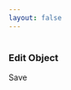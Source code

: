 ```yaml
---
layout: false
---
```


<script setup>
  import pButton from '../components/button/Button.vue'
  import pPdfViewer from '../components/pdf-viewer/PdfViewer.vue'
  import pPdfObject from '../components/pdf-object/PdfObject.vue'
  import pPdfObjectAddon from '../components/pdf-object/PdfObjectAddon.vue'
  import pDropzone from '../components/dropzone/Dropzone.vue'
  import pCheckbox from '../components/checkbox/Checkbox.vue'
  import pSheet from '../components/sheet/Sheet.vue'
  import pFormGroup from '../components/form-group/FormGroup.vue'
  import pInput from '../components/input/Input.vue'
  import IconClose from '@privyid/persona-icon/vue/close/16.vue'
  import IconEdit from '@privyid/persona-icon/vue/edit/16.vue'
  import { usePreview } from '../components/cropper/utils/use-preview'
  import { reactive, ref } from 'vue-demi'
  import { withBase } from 'vitepress'

  const scale  = ref(1)
  const file   = ref()
  const debug  = ref(false)
  const src    = usePreview(file, withBase('/assets/pdf/Calibrator-v3.pdf'))

  const items  = reactive([])
  const item   = ref()
  const isEdit = ref(false)


  function createText (text, width, height, bgColor, textColor) {
    return `data:image/svg+xml,<svg height="${height}" width="${width}" xmlns="http://www.w3.org/2000/svg"><rect fill="${encodeURIComponent(bgColor)}" x="0" y="0" height="${height}" width="${width}"></rect><text fill="${encodeURIComponent(textColor)}" dominant-baseline="central" text-anchor="middle" x="50%" y="50%" font-family="sans-serif" font-weight="600">${encodeURIComponent(text)}</text></svg>`
  }

  function add (width = 198, height = 106) {
    items.push({
      _key     : Symbol('ObjectId'),
      src      : createText(`${width}x${height}`, width, height, '#77AB59', '#ffffff'),
      page     : undefined,
      x        : undefined,
      y        : undefined,
      width    : width,
      height   : height,
      resizable: true,
      moveable : true,
    })
  }

  function remove (index) {
    items.splice(index, 1)
  }

  function edit (index) {
    isEdit.value = true
    item.value   = { ...items[index] }
  }

  function save () {
    const index = items.findIndex((i) => i._key === item.value._key)

    if (index > -1) {
      Object.assign(items[index], item.value)

      isEdit.value = false
      item.value   = undefined
    }
  }
</script>

<style lang="postcss">
  .pdf-viewer--debug .annotationWidget {
    @apply pointer-events-auto border-2 border-dashed border-info-emphasis bg-info-emphasis/5;
    @apply dark:border-dark-info-emphasis dark:bg-info-emphasis/5;
  }
</style>

<div class="flex w-full h-full">
  <p-pdf-viewer
    layout="fit"
    :class="{ 'pdf-viewer--debug': debug }"
    :src="src"
    v-model:scale="scale">
    <template #header>
      <div class="flex flex-col gap-2 p-2 md:flex-row md:items-center">
        <p-dropzone accept="application/pdf" v-model="file">
          <template #default="{ browse }">
            <p-button @click="browse" color="info">
              Open Doc
            </p-button>
          </template>
        </p-dropzone>
        <div class="flex items-center px-2 space-x-2 shrink-0">
          <p-checkbox v-model="debug">
            Show Debug
          </p-checkbox>
        </div>
        <div class="flex flex-wrap gap-2 shrink-0 md:flex-nowrap">
          <p-button @click="add(198, 106)">
            Add Signature
          </p-button>
          <p-button @click="add(118.79, 118.79, false)">
            Add E-Metere
          </p-button>
          <p-button @click="add(106, 106)">
            Add Seal
          </p-button>
        </div>
      </div>
    </template>
    <p-pdf-object
      v-for="(item, i) in items"
      :key="item.key"
      v-model:text="item.text"
      v-model:page="item.page"
      v-model:width="item.width"
      v-model:height="item.height"
      v-model:x="item.x"
      v-model:y="item.y"
      :resizable="item.resizable"
      :moveable="item.moveable"
      :debug="debug"
      autofocus
    >
      <img
        class="w-full h-full"
        :width="item.width"
        :height="item.height"
        :src="item.src" />
      <p-pdf-object-addon class="space-y-1">
        <p-button size="sm" icon color="danger" @click="remove(i)">
          <IconClose />
        </p-button>
        <p-button size="sm" icon color="info" @click="edit(i)">
          <IconEdit />
        </p-button>
      </p-pdf-object-addon>
    </p-pdf-object>
  </p-pdf-viewer>
  <p-sheet position="right" v-model="isEdit" style="--p-sheet-size: 400px">
    <div class="flex flex-col h-full p-4">
      <h3 class="mb-6 text-lg font-bold">
        Edit Object
      </h3>
      <div class="flex-grow">
        <p-form-group label="Page">
          <p-input v-model="item.page"/>
        </p-form-group>
        <p-form-group label="Pos X">
          <p-input v-model="item.x"/>
        </p-form-group>
        <p-form-group label="Pos Y">
          <p-input v-model="item.y"/>
        </p-form-group>
        <p-form-group label="Width">
          <p-input v-model="item.width"/>
        </p-form-group>
        <p-form-group label="Height">
          <p-input v-model="item.height"/>
        </p-form-group>
      </div>
      <div class="flex flex-shrink-0">
        <p-button color="info" class="flex-grow" @click="save()">
          Save
        </p-button>
      </div>
    </div>
  </p-sheet>
</div>
